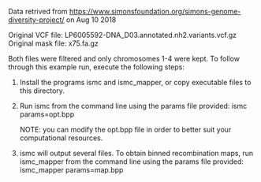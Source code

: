 Data retrived from https://www.simonsfoundation.org/simons-genome-diversity-project/ on Aug 10 2018

Original VCF file: LP6005592-DNA_D03.annotated.nh2.variants.vcf.gz
Original mask file: x75.fa.gz

Both files were filtered and only chromosomes 1-4 were kept.
To follow through this example run, execute the following steps:

1. Install the programs ismc and ismc_mapper, or copy executable files to this directory.

2. Run ismc from the command line using the params file provided:
    ismc params=opt.bpp

   NOTE: you can modify the opt.bpp file in order to better suit your computational resources.

3. ismc will output several files. To obtain binned recombination maps, run ismc_mapper from the command line using the params file provided:
    ismc_mapper params=map.bpp

